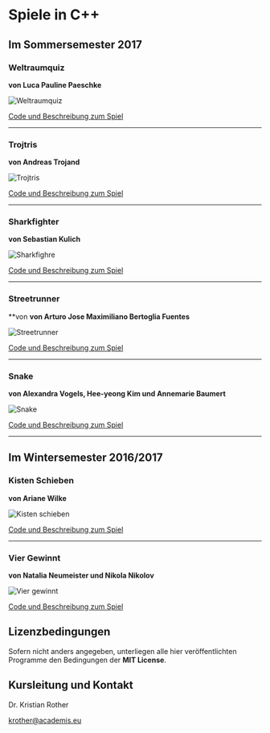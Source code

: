 
# Spiele in C++

## Im Sommersemester 2017


### Weltraumquiz

**von Luca Pauline Paeschke**

![Weltraumquiz](projekte_ss2017/weltraumquiz/bilder/Frage2mitText.fw.png)

[Code und Beschreibung zum Spiel](projekte_ss2017/weltraumquiz/)

----

### Trojtris

**von Andreas Trojand**

![Trojtris](projekte_ss2017/trojtris/screenshot.png)

[Code und Beschreibung zum Spiel](projekte_ss2017/trojtris/)

----

### Sharkfighter

**von Sebastian Kulich**

![Sharkfighre](projekte_ss2017/sharkfighter/screenshot.png)

[Code und Beschreibung zum Spiel](projekte_ss2017/sharkfighter/)

----

### Streetrunner

**von **von Arturo Jose Maximiliano Bertoglia Fuentes**

![Streetrunner](projekte_ss2017/streetrunner/screenshot.png)

[Code und Beschreibung zum Spiel](projekte_ss2017/streetrunner/)

----

### Snake

**von Alexandra Vogels, Hee-yeong Kim und Annemarie Baumert**

![Snake](projekte_ss2017/snake/screenshot.png)

[Code und Beschreibung zum Spiel](projekte_ss2017/snake/)

----



## Im Wintersemester 2016/2017

### Kisten Schieben

**von Ariane Wilke**

![Kisten schieben](projekte_ws2016/kisten_schieben/kisten_schieben2.png)

[Code und Beschreibung zum Spiel](projekte_ws2016/kisten_schieben/)

----

### Vier Gewinnt

**von Natalia Neumeister und Nikola Nikolov**

![Vier gewinnt](projekte_ws2016/vier_gewinnt/vier_gewinnt.png)

[Code und Beschreibung zum Spiel](projekte_ws2016/vier_gewinnt/)



## Lizenzbedingungen

Sofern nicht anders angegeben, unterliegen alle hier veröffentlichten Programme den Bedingungen der **MIT License**. 


## Kursleitung und Kontakt

Dr. Kristian Rother

[krother@academis.eu](mailto:krother@academis.eu)
